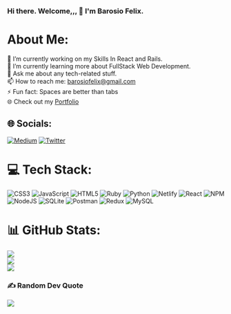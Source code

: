 ### Hi there. Welcome,,, 👋 I'm Barosio Felix.
#   About Me:
🔭 I’m currently working on my Skills In React and Rails.
<br>🌱 I’m currently learning more about FullStack Web Development.
<br>💬 Ask me about any tech-related stuff.
<br>📫 How to reach me: barosiofelix@gmail.com 
<br>⚡ Fun fact: Spaces are better than tabs 
<br>🌐 Check out my [Portfolio](https://github.com/Felix-Barosio)


## 🌐 Socials:
[![Medium](https://img.shields.io/badge/Medium-12100E?logo=medium&logoColor=white)](https://medium.com/@@felix.barosio) [![Twitter](https://img.shields.io/badge/Twitter-%231DA1F2.svg?logo=Twitter&logoColor=white)](https://twitter.com/@barosio_felix) 

# 💻 Tech Stack:
![CSS3](https://img.shields.io/badge/css3-%231572B6.svg?style=for-the-badge&logo=css3&logoColor=white) ![JavaScript](https://img.shields.io/badge/javascript-%23323330.svg?style=for-the-badge&logo=javascript&logoColor=%23F7DF1E) ![HTML5](https://img.shields.io/badge/html5-%23E34F26.svg?style=for-the-badge&logo=html5&logoColor=white) ![Ruby](https://img.shields.io/badge/ruby-%23CC342D.svg?style=for-the-badge&logo=ruby&logoColor=white) ![Python](https://img.shields.io/badge/python-3670A0?style=for-the-badge&logo=python&logoColor=ffdd54) ![Netlify](https://img.shields.io/badge/netlify-%23000000.svg?style=for-the-badge&logo=netlify&logoColor=#00C7B7) ![React](https://img.shields.io/badge/react-%2320232a.svg?style=for-the-badge&logo=react&logoColor=%2361DAFB) ![NPM](https://img.shields.io/badge/NPM-%23000000.svg?style=for-the-badge&logo=npm&logoColor=white) ![NodeJS](https://img.shields.io/badge/node.js-6DA55F?style=for-the-badge&logo=node.js&logoColor=white) ![SQLite](https://img.shields.io/badge/sqlite-%2307405e.svg?style=for-the-badge&logo=sqlite&logoColor=white) ![Postman](https://img.shields.io/badge/Postman-FF6C37?style=for-the-badge&logo=postman&logoColor=white) ![Redux](https://img.shields.io/badge/redux-%23593d88.svg?style=for-the-badge&logo=redux&logoColor=white) ![MySQL](https://img.shields.io/badge/mysql-%2300f.svg?style=for-the-badge&logo=mysql&logoColor=white)
# 📊 GitHub Stats:
![](https://github-readme-stats.vercel.app/api?username=Felix-Barosio&theme=dark&hide_border=false&include_all_commits=false&count_private=false)<br/>
![](https://github-readme-streak-stats.herokuapp.com/?user=Felix-Barosio&theme=dark&hide_border=false)<br/>
![](https://github-readme-stats.vercel.app/api/top-langs/?username=Felix-Barosio&theme=dark&hide_border=false&include_all_commits=false&count_private=false&layout=compact)

### ✍️ Random Dev Quote
![](https://quotes-github-readme.vercel.app/api?type=horizontal&theme=radical)
